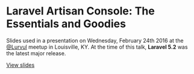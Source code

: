 Laravel Artisan Console: The Essentials and Goodies
==============

Slides used in a presentation on Wednesday, February 24th 2016 at the [@Lurvul](http://laravel-louisville.github.io/meetup/) meetup in Louisville, KY.  At the time of this talk, **Laravel 5.2** was the latest major release.

[View slides](http://bkuhl.github.io/talk-artisan-console)
